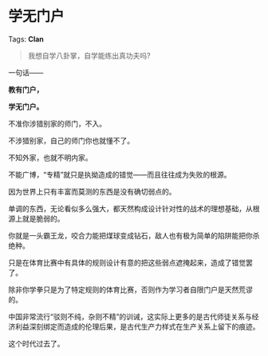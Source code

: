 # 学无门户

Tags: **Clan**

> 我想自学八卦掌，自学能练出真功夫吗?



一句话——

**教有门户，**

**学无门户。**

  


不准你涉猎别家的师门，不入。

不涉猎别家，自己的师门你也就懂不了。

不知外家，也就不明内家。

不能广博，“专精”就只是执拗造成的错觉——而且往往成为失败的根源。

因为世界上只有丰富而莫测的东西是没有确切弱点的。

单调的东西，无论看似多么强大，都天然构成设计针对性的战术的理想基础，从根源上就是脆弱的。

你就是一头霸王龙，咬合力能把煤球变成钻石，敌人也有极为简单的陷阱能把你杀绝种。

只是在体育比赛中有具体的规则设计有意的把这些弱点遮掩起来，造成了错觉罢了。

除非你学拳只是为了特定规则的体育比赛，否则作为学习者自限门户是天然荒谬的。

  


中国非常流行“驳则不纯，杂则不精”的训诫，这实际上更多的是古代师徒关系与经济利益深刻绑定而造成的伦理后果，是古代生产力样式在生产关系上留下的痕迹。

这个时代过去了。



